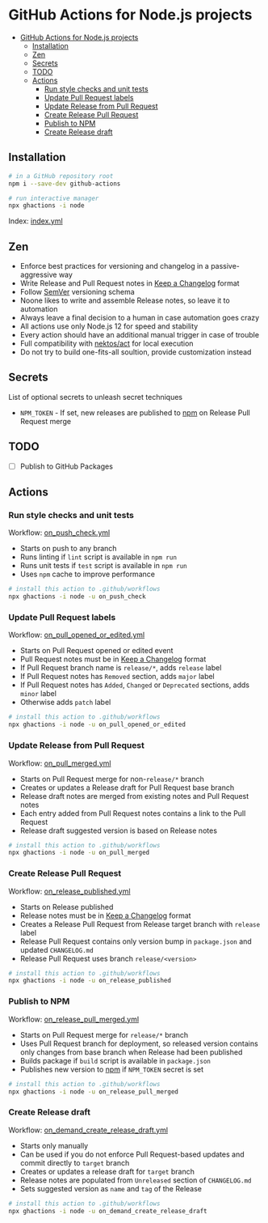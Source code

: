 # GitHub Actions for Node.js projects

- [GitHub Actions for Node.js projects](#github-actions-for-nodejs-projects)
  - [Installation](#installation)
  - [Zen](#zen)
  - [Secrets](#secrets)
  - [TODO](#todo)
  - [Actions](#actions)
    - [Run style checks and unit tests](#run-style-checks-and-unit-tests)
    - [Update Pull Request labels](#update-pull-request-labels)
    - [Update Release from Pull Request](#update-release-from-pull-request)
    - [Create Release Pull Request](#create-release-pull-request)
    - [Publish to NPM](#publish-to-npm)
    - [Create Release draft](#create-release-draft)

## Installation

```bash
# in a GitHub repository root
npm i --save-dev github-actions

# run interactive manager
npx ghactions -i node
```

Index: [index.yml](./index.yml)

## Zen

- Enforce best practices for versioning and changelog in a passive-aggressive way
- Write Release and Pull Request notes in [Keep a Changelog](https://keepachangelog.com/en/1.0.0/) format
- Follow [SemVer](https://semver.org/) versioning schema
- Noone likes to write and assemble Release notes, so leave it to automation
- Always leave a final decision to a human in case automation goes crazy
- All actions use only Node.js 12 for speed and stability
- Every action should have an additional manual trigger in case of trouble
- Full compatibility with [nektos/act](https://github.com/nektos/act) for local execution
- Do not try to build one-fits-all soultion, provide customization instead

## Secrets
List of optional secrets to unleash secret techniques

- `NPM_TOKEN` - If set, new releases are published to [npm](https://www.npmjs.com/) on Release Pull Request merge

## TODO
- [ ] Publish to GitHub Packages

## Actions

### Run style checks and unit tests

Workflow: [on_push_check.yml](./on_push_check.yml)

- Starts on push to any branch
- Runs linting if `lint` script is available in `npm run`
- Runs unit tests if `test` script is available in `npm run`
- Uses `npm` cache to improve performance

```bash
# install this action to .github/workflows
npx ghactions -i node -u on_push_check
```

### Update Pull Request labels

Workflow: [on_pull_opened_or_edited.yml](./on_pull_opened_or_edited.yml)

- Starts on Pull Request opened or edited event
- Pull Request notes must be in [Keep a Changelog](https://keepachangelog.com/en/1.0.0/) format
- If Pull Request branch name is `release/*`, adds `release` label
- If Pull Request notes has `Removed` section, adds `major` label
- If Pull Request notes has `Added`, `Changed` or `Deprecated` sections, adds `minor` label
- Otherwise adds `patch` label

```bash
# install this action to .github/workflows
npx ghactions -i node -u on_pull_opened_or_edited
```

### Update Release from Pull Request

Workflow: [on_pull_merged.yml](./on_pull_merged.yml)

- Starts on Pull Request merge for non-`release/*` branch
- Creates or updates a Release draft for Pull Request base branch
- Release draft notes are merged from existing notes and Pull Request notes
- Each entry added from Pull Request notes contains a link to the Pull Request
- Release draft suggested version is based on Release notes

```bash
# install this action to .github/workflows
npx ghactions -i node -u on_pull_merged
```

### Create Release Pull Request

Workflow: [on_release_published.yml](./on_release_published.yml)

- Starts on Release published
- Release notes must be in [Keep a Changelog](https://keepachangelog.com/en/1.0.0/) format
- Creates a Release Pull Request from Release target branch with `release` label
- Release Pull Request contains only version bump in `package.json` and updated `CHANGELOG.md`
- Release Pull Request uses branch `release/<version>`

```bash
# install this action to .github/workflows
npx ghactions -i node -u on_release_published
```

### Publish to NPM

Workflow: [on_release_pull_merged.yml](./on_release_pull_merged.yml)

- Starts on Pull Request merge for `release/*` branch
- Uses Pull Request branch for deployment, so released version contains only changes
  from base branch when Release had been published
- Builds package if `build` script is available in `package.json`
- Publishes new version to [npm](https://www.npmjs.com/) if `NPM_TOKEN` secret is set

```bash
# install this action to .github/workflows
npx ghactions -i node -u on_release_pull_merged
```

### Create Release draft

Workflow: [on_demand_create_release_draft.yml](./on_demand_create_release_draft.yml)

- Starts only manually
- Can be used if you do not enforce Pull Request-based updates and commit directly to `target` branch
- Creates or updates a release draft for `target` branch
- Release notes are populated from `Unreleased` section of `CHANGELOG.md`
- Sets suggested version as `name` and `tag` of the Release


```bash
# install this action to .github/workflows
npx ghactions -i node -u on_demand_create_release_draft
```
